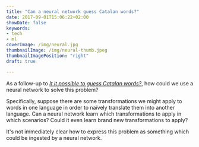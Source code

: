 ```yaml
---
title: "Can a neural network guess Catalan words?"
date: 2017-09-01T15:06:22+02:00
showDate: false
keywords:
- tech
- ml
coverImage: /img/neural.jpg
thumbnailImage: /img/neural-thumb.jpeg
thumbnailImagePosition: "right"
draft: true

---
```


As a follow-up to [_It it possible to guess Catalan words?_](../../08/it-it-possible-to-guess-catalan-words/), how could we use a neural network to solve this problem?

Specifically, suppose there are some transformations we might apply to words in one language in order to naïvely translate them into another language. Can a neural network learn which transformations to apply in which scenarios? Could it even learn brand new transformations to apply?

<!--more-->

It's not immediately clear how to express this problem as something which could be ingested by a neural network.
